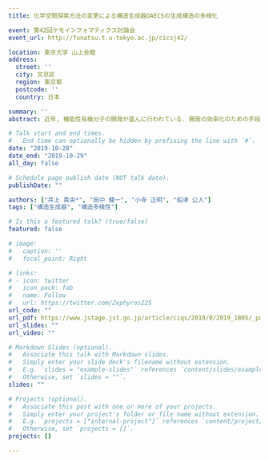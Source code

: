 ```yaml
---
title: 化学空間探索方法の変更による構造生成器DAECSの生成構造の多様化

event: 第42回ケモインフォマティクス討論会
event_url: http://funatsu.t.u-tokyo.ac.jp/cicsj42/

location: 東京大学 山上会館
address:
  street: ''
  city: 文京区
  region: 東京都
  postcode: ''
  country: 日本

summary: ''
abstract: 近年, 機能性有機分子の開発が盛んに行われている. 開発の効率化のための手段として構造生成器の利用が挙げられる. 目的物性を有する構造を生成するために設計された構造生成器DAECSに対し, 本研究では生成構造の多様化に取り組んだ. 構造変化ルールとして, 結合の縮約ルールと環の併合ルールの二つを追加した. 構造生成の起点となる構造を生成構造群から選ぶ際に, 選択範囲の制限とクラスタリングを組み合わせることで, 生成構造群の多様性の向上を目指した. 提案手法を評価するためヒスタミンH1受容体に対するリガンド構造の生成を行い, 生成構造の分布と, ターゲット座標近傍に生成された構造群の平均Tanimoto距離を確認した. 構造生成実験の結果, 提案手法で多様性が改善したことが分かった. また, 提案手法により新規な構造を得る可能性があることが示唆された.

# Talk start and end times.
#   End time can optionally be hidden by prefixing the line with `#`.
date: "2019-10-28"
date_end: "2019-10-29"
all_day: false

# Schedule page publish date (NOT talk date).
publishDate: ""

authors: ["井上 貴央*", "田中 健一", "小寺 正明", "船津 公人"]
tags: ["構造生成器", "構造多様性"]

# Is this a featured talk? (true/false)
featured: false

# image:
#   caption: ''
#   focal_point: Right

# links:
# - icon: twitter
#   icon_pack: fab
#   name: Follow
#   url: https://twitter.com/Zephyros225
url_code: ""
url_pdf: https://www.jstage.jst.go.jp/article/ciqs/2019/0/2019_1B05/_pdf/-char/ja
url_slides: ""
url_video: ""

# Markdown Slides (optional).
#   Associate this talk with Markdown slides.
#   Simply enter your slide deck's filename without extension.
#   E.g. `slides = "example-slides"` references `content/slides/example-slides.md`.
#   Otherwise, set `slides = ""`.
slides: ""

# Projects (optional).
#   Associate this post with one or more of your projects.
#   Simply enter your project's folder or file name without extension.
#   E.g. `projects = ["internal-project"]` references `content/project/deep-learning/index.md`.
#   Otherwise, set `projects = []`.
projects: []

---
```


